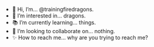 - 👋 Hi, I’m... @trainingfiredragons.
- 🐉 I’m interested in... dragons.
- 📚 I’m currently learning... things.
- 💞️ I’m looking to collaborate on... nothing.
- ✨ How to reach me... why are you trying to reach me?

<!---
trainingfiredragons/trainingfiredragons is a ✨ special ✨ repository because its `README.md` (this file) appears on your GitHub profile.
You can click the Preview link to take a look at your changes.
--->

